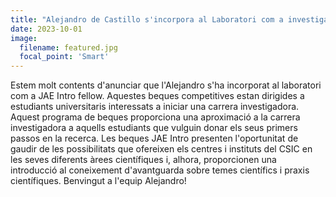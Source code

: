 ```yaml
---
title: "Alejandro de Castillo s'incorpora al Laboratori com a investigador de JAE Intro"
date: 2023-10-01
image:
  filename: featured.jpg
  focal_point: 'Smart'
---
```


 Estem molt contents d'anunciar que l'Alejandro s'ha incorporat al laboratori com a JAE Intro fellow. Aquestes beques competitives estan dirigides a estudiants universitaris interessats a iniciar una carrera investigadora. Aquest programa de beques proporciona una aproximació a la carrera investigadora a aquells estudiants que vulguin donar els seus primers passos en la recerca. Les beques JAE Intro presenten l'oportunitat de gaudir de les possibilitats que ofereixen els centres i instituts del CSIC en les seves diferents àrees científiques i, alhora, proporcionen una introducció al coneixement d'avantguarda sobre temes científics i praxis científiques. Benvingut a l'equip Alejandro!